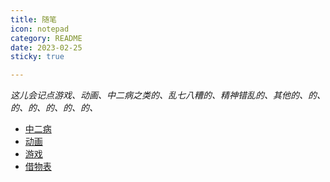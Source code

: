 ```yaml
---
title: 随笔
icon: notepad
category: README
date: 2023-02-25
sticky: true

---
```


_这儿会记点游戏、动画、中二病之类的、乱七八糟的、精神错乱的、其他的、的、的、的、的、的、的、_

- [中二病](me/README.md)
- [动画](anime/README.md)
- [游戏](game/README.md)
- [借物表](borrow/README.md)

